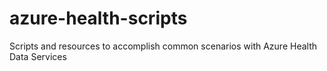 # azure-health-scripts
Scripts and resources to accomplish common scenarios with Azure Health Data Services
